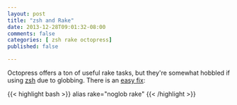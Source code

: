 ```yaml
---
layout: post
title: "zsh and Rake"
date: 2013-12-28T09:01:32-08:00
comments: false
categories: [ zsh rake octopress]
published: false

---
```


Octopress offers a ton of useful rake tasks, but they're somewhat hobbled
if using [zsh](http://www.zsh.org/) due to globbing. There is an [easy fix](https://github.com/imathis/octopress/issues/117):

{{< highlight bash >}}
alias rake="noglob rake"
{{< /highlight >}}

